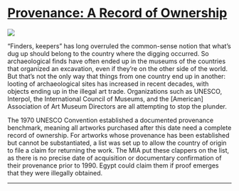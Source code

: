 # [Provenance: A Record of Ownership](http://artsmia.github.io/griot/#/stories/336)

![](http://cdn.dx.artsmia.org/thumbs/tn_mia_5036291.jpg)

<p>“Finders, keepers” has long overruled the common-sense notion that what’s dug up should belong to the country where the digging occurred. So archaeological finds have often ended up in the museums of the countries that organized an excavation, even if they’re on the other side of the world. But that’s not the only way that things from one country end up in another: looting of archaeological sites has increased in recent decades, with objects ending up in the illegal art trade. Organizations such as UNESCO, Interpol, the International Council of Museums, and the [American] Association of Art Museum Directors are all attempting to stop the plunder.</p><p>The 1970 UNESCO Convention established a documented provenance benchmark, meaning all artworks purchased after this date need a complete record of ownership. For artworks whose provenance has been established but cannot be substantiated, a list was set up to allow the country of origin to file a claim for returning the work. The MIA put these clappers on the list, as there is no precise date of acquisition or documentary confirmation of their provenance prior to 1990. Egypt could claim them if proof emerges that they were illegally obtained.</p>

---
